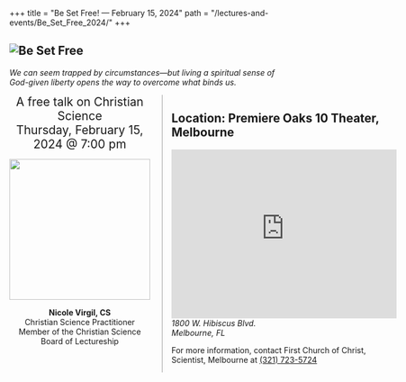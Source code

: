 +++
title = "Be Set Free! — February 15, 2024"
path = "/lectures-and-events/Be_Set_Free_2024/"
+++

<section>

<h1><img alt="Be Set Free" src="/media/BeSetFree_Banner.jpg" class="home-image"></h1>

<div class="home-image-caption">

*We can seem trapped by
circumstances—but living a
spiritual sense of God-given
liberty opens the way to
overcome what binds us.*

</div>

<div class="columns">

<div>

<div style="font-size: 1.5em; text-align: center">
A free talk on Christian Science<br>
<time datetime="2024-02-15T19:00:00.000-0700">Thursday, February 15, 2024 @ 7:00 pm</time>
</div>

<div style="text-align: center">

<img alt="" src="/media/nicolevirgil.jpg" style="padding-top: 1em; height: 250px">

**Nicole Virgil, CS**  
Christian Science Practitioner  
Member of the Christian Science Board of Lectureship

</div>

</div>

<div style="border-left: 1px solid #a0a0a0; padding-left: 1rem">

## Location: Premiere Oaks 10 Theater, Melbourne

<iframe src="https://www.google.com/maps/embed?pb=!1m18!1m12!1m3!1d3519.975119099188!2d-80.65486372483949!3d28.08630180867635!2m3!1f0!2f0!3f0!3m2!1i1024!2i768!4f13.1!3m3!1m2!1s0x88de0e128a46d259%3A0x9d43d7219e7be8e3!2sPremiere%20Theaters%20Oaks%2010!5e0!3m2!1sen!2sus!4v1704064369510!5m2!1sen!2sus" width="400" height="300" style="border:0;" allowfullscreen="" loading="lazy" referrerpolicy="no-referrer-when-downgrade"></iframe>

<address>1800 W. Hibiscus Blvd.<br>Melbourne, FL</address>

For more information, contact First Church of Christ, Scientist, Melbourne at
<a href="tel:+13217235724">(321) 723-5724</a>

</div>

</div>

</section>